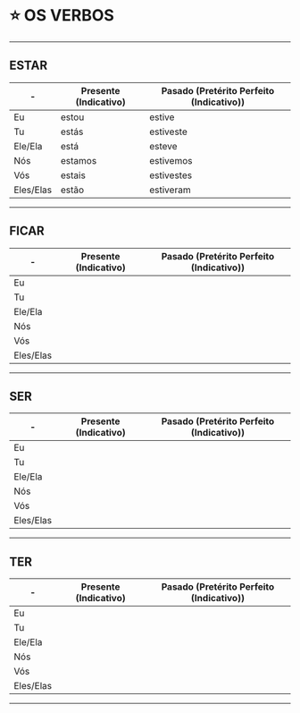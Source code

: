 # :star: OS VERBOS

---

## ESTAR

| - | Presente (Indicativo) | Pasado (Pretérito Perfeito (Indicativo)) |
| - | --------------------- | ---------------------------------------- |
| Eu | estou | estive |
| Tu | estás | estiveste |
| Ele/Ela | está  | esteve |
| Nós | estamos | estivemos |
| Vós | estais | estivestes  |
| Eles/Elas | estão | estiveram |

---

## FICAR

| - | Presente (Indicativo) | Pasado (Pretérito Perfeito (Indicativo)) |
| - | --------------------- | ---------------------------------------- |
| Eu | | |
| Tu | |  |
| Ele/Ela | |  |
| Nós | |  |
| Vós | |  |
| Eles/Elas | |  |

---

## SER

| - | Presente (Indicativo) | Pasado (Pretérito Perfeito (Indicativo)) |
| - | --------------------- | ---------------------------------------- |
| Eu | | |
| Tu | |  |
| Ele/Ela | |  |
| Nós | |  |
| Vós | |  |
| Eles/Elas | |  |

---

## TER

| - | Presente (Indicativo) | Pasado (Pretérito Perfeito (Indicativo)) |
| - | --------------------- | ---------------------------------------- |
| Eu | | |
| Tu | |  |
| Ele/Ela | |  |
| Nós | |  |
| Vós | |  |
| Eles/Elas | |  |

---
